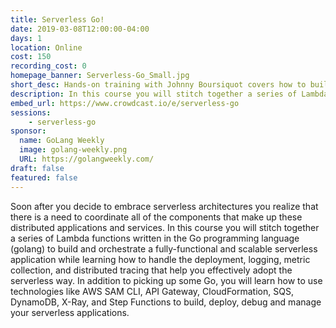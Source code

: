 ```yaml
---
title: Serverless Go!
date: 2019-03-08T12:00:00-04:00
days: 1
location: Online
cost: 150
recording_cost: 0
homepage_banner: Serverless-Go_Small.jpg
short_desc: Hands-on training with Johnny Boursiquot covers how to build scalable serverless applications with golang.
description: In this course you will stitch together a series of Lambda functions written in the Go programming language (golang) to build and orchestrate a fully-functional and scalable serverless application while learning how to handle the deployment, logging, metric collection, and distributed tracing that help you effectively adopt the serverless way.
embed_url: https://www.crowdcast.io/e/serverless-go
sessions:
    - serverless-go
sponsor:
  name: GoLang Weekly
  image: golang-weekly.png
  URL: https://golangweekly.com/
draft: false
featured: false
---
```


Soon after you decide to embrace serverless architectures you realize that there is a need to coordinate all of the components that make up these distributed applications and services. In this course you will stitch together a series of Lambda functions written in the Go programming language (golang) to build and orchestrate a fully-functional and scalable serverless application while learning how to handle the deployment, logging, metric collection, and distributed tracing that help you effectively adopt the serverless way. In addition to picking up some Go, you will learn how to use technologies like AWS SAM CLI, API Gateway, CloudFormation, SQS, DynamoDB, X-Ray, and Step Functions to build, deploy, debug and manage your serverless applications.
